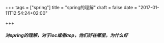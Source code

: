 +++
tags = ["spring"]
title = "spring的理解"
draft = false
date = "2017-01-11T12:54:24+02:00"

+++


##### 对spring的理解，对于ioc或者aop，他们好在哪里，为什么好






